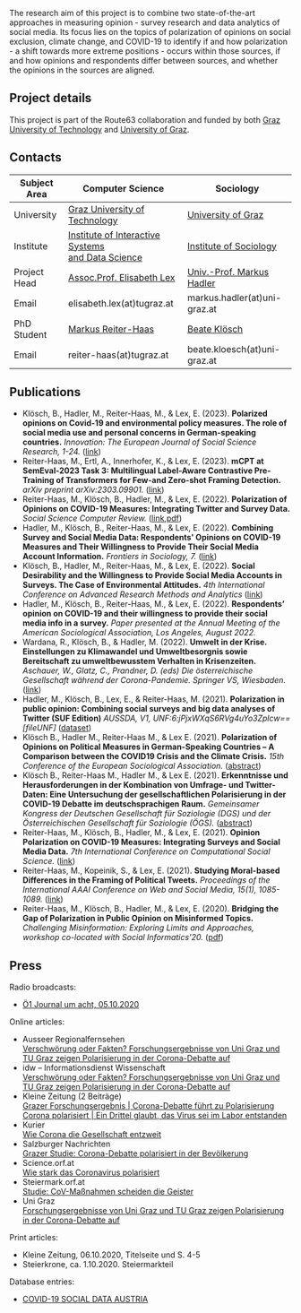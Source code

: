 The research aim of this project is to combine two state-of-the-art approaches in measuring opinion - survey research and data analytics of social media. 
Its focus lies on the topics of polarization of opinions on social exclusion, climate change, and COVID-19 to identify if and how polarization - a shift towards more extreme positions - occurs within those sources, if and how opinions and respondents differ between sources, and whether the opinions in the sources are aligned.

## Project details

This project is part of the Route63 collaboration and funded by both [Graz University of Technology](https://www.tugraz.at/fakultaeten/csbme/studies/route-63/) and [University of Graz](https://sowi.uni-graz.at/de/studium/bachelorstudium/route-63/).

## Contacts

| Subject Area | **Computer Science** | **Sociology**|
|--|--|--|
| University | [Graz University of Technology](https://www.tugraz.at/) | [University of Graz](https://www.uni-graz.at/) |
| Institute | [Institute of Interactive Systems <br /> and Data Science](https://www.tugraz.at/institutes/isds/) | [Institute of Sociology](https://soziologie.uni-graz.at/) |
| Project Head | [Assoc.Prof. Elisabeth Lex](https://elisabethlex.info/) | [Univ.-Prof. Markus Hadler](https://homepage.uni-graz.at/de/markus.hadler/) |
| Email | elisabeth.lex(at)tugraz.at | markus.hadler(at)uni-graz.at |
| PhD Student | [Markus Reiter-Haas](https://iseratho.github.io/) | [Beate Klösch](https://online.uni-graz.at/kfu_online/visitenkarte.show_vcard?pPersonenId=8C66685623849754&pPersonenGruppe=3) |
| Email | reiter-haas(at)tugraz.at | beate.kloesch(at)uni-graz.at |

## Publications

- Klösch, B., Hadler, M., Reiter-Haas, M., & Lex, E. (2023). **Polarized opinions on Covid-19 and environmental policy measures. The role of social media use and personal concerns in German-speaking countries.** *Innovation: The European Journal of Social Science Research, 1-24.* ([link](https://doi.org/10.1080/13511610.2023.2201877))
- Reiter-Haas, M., Ertl, A., Innerhofer, K., & Lex, E. (2023). **mCPT at SemEval-2023 Task 3: Multilingual Label-Aware Contrastive Pre-Training of Transformers for Few-and Zero-shot Framing Detection.** *arXiv preprint arXiv:2303.09901.* ([link](https://arxiv.org/abs/2303.09901))
- Reiter-Haas, M., Klösch, B., Hadler, M., & Lex, E. (2022). **Polarization of Opinions on COVID-19 Measures: Integrating Twitter and Survey Data.** *Social Science Computer Review.* ([link](https://doi.org/10.1177/08944393221087662),[pdf](publications/2022sscr_polarization.pdf))
- Hadler, M., Klösch, B., Reiter-Haas, M., & Lex, E. (2022). **Combining Survey and Social Media Data: Respondents' Opinions on COVID-19 Measures and Their Willingness to Provide Their Social Media Account Information.** *Frontiers in Sociology, 7.* ([link](https://www.frontiersin.org/articles/10.3389/fsoc.2022.885784/full))
- Klösch, B., Hadler, M., Reiter-Haas, M., & Lex, E. (2022). **Social Desirability and the Willingness to Provide Social Media Accounts in Surveys. The Case of Environmental Attitudes.** *4th International Conference on Advanced Research Methods and Analytics* ([link](http://ocs.editorial.upv.es/index.php/CARMA/CARMA2022/paper/view/15069))
- Hadler, M., Klösch, B., Reiter-Haas, M., & Lex, E. (2022). **Respondents’ opinion on COVID-19 and their willingness to provide their social media info in a survey.** *Paper presented at the Annual Meeting of the American Sociological Association, Los Angeles, August 2022.*
- Wardana, R., Klösch, B., & Hadler, M. (2022). **Umwelt in der Krise. Einstellungen zu Klimawandel und Umweltbesorgnis sowie Bereitschaft zu umweltbewusstem Verhalten in Krisenzeiten.** *Aschauer, W., Glatz, C., Prandner, D. (eds) Die österreichische Gesellschaft während der Corona-Pandemie. Springer VS, Wiesbaden.* ([link](https://doi.org/10.1007/978-3-658-34491-7_9))
- Hadler, M., Klösch, B., Lex, E., & Reiter-Haas, M. (2021). **Polarization in public opinion: Combining social surveys and big data analyses of Twitter (SUF Edition)** *AUSSDA, V1, UNF:6:jPjxWXqS6RVg4uYo3Zplcw== [fileUNF]* ([dataset](https://doi.org/10.11587/OVHKTR))
- Klösch B., Hadler M., Reiter-Haas M., & Lex E. (2021). **Polarization of Opinions on Political Measures in German-Speaking Countries – A Comparison between the COVID19 Crisis and the Climate Crisis.** *15th Conference of the European Sociological Association.* ([abstract](publications/2021esa_polarization.pdf))
- Klösch B., Reiter-Haas M., Hadler M., & Lex E. (2021). **Erkenntnisse und Herausforderungen in der Kombination von Umfrage- und Twitter-Daten: Eine Untersuchung der gesellschaftlichen Polarisierung in der COVID-19 Debatte im deutschsprachigen Raum.** *Gemeinsamer Kongress der Deutschen Gesellschaft für Soziologie (DGS) und der Österreichischen Gesellschaft für Soziologie (ÖGS).*  ([abstract](publications/2021oegs_dgs_erkenntnisse.pdf))
- Reiter-Haas, M., Klösch, B., Hadler, M., & Lex, E. (2021). **Opinion Polarization on COVID-19 Measures: Integrating Surveys and Social Media Data.** *7th International Conference on Computational Social Science.* ([link](https://login.easychair.org/publications/preprint/4vvZ))
- Reiter-Haas, M., Kopeinik, S., & Lex, E. (2021). **Studying Moral-based Differences in the Framing of Political Tweets.** *Proceedings of the International AAAI Conference on Web and Social Media, 15(1), 1085-1089.* ([link](https://ojs.aaai.org/index.php/ICWSM/article/view/18135))
- Reiter-Haas, M., Klösch, B., Hadler, M., & Lex, E. (2020). **Bridging the Gap of Polarization in Public Opinion on Misinformed Topics.** *Challenging Misinformation: Exploring Limits and Approaches, workshop co-located with Social Informatics'20.* ([pdf](publications/2020misinformation_bridging.pdf))

## Press

Radio broadcasts:
- [Ö1 Journal um acht, 05.10.2020](https://radiothek.orf.at/oe1/20201005/614616/1601878255000)

Online articles:
- Ausseer Regionalfernsehen  
[Verschwörung oder Fakten? Forschungsergebnisse von Uni Graz und TU Graz zeigen Polarisierung in der Corona-Debatte auf](https://www.arf.at/2020/09/21/verschwoerung-oder-fakten-forschungsergebnisse-von-uni-graz-und-tu-graz-zeigen-polarisierung-in-der-corona-debatte-auf/)
- idw – Informationsdienst Wissenschaft  
[Verschwörung oder Fakten? Forschungsergebnisse von Uni Graz und TU Graz zeigen Polarisierung in der Corona-Debatte auf](https://idw-online.de/de/news754454)
- Kleine Zeitung (2 Beiträge)  
[Grazer Forschungsergebnis | Corona-Debatte führt zu Polarisierung](https://www.kleinezeitung.at/steiermark/5870865/Grazer-Forschungsergebnis_CoronaDebatte-fuehrt-zu-Polarisierung)  
[Corona polarisiert | Ein Drittel glaubt, das Virus sei im Labor entstanden](https://www.kleinezeitung.at/oesterreich/5877626/Corona-polarisiert_Ein-Drittel-glaubt-das-Virus-sei-im-Labor)
- Kurier  
[Wie Corona die Gesellschaft entzweit](https://kurier.at/wissen/wissenschaft/umfrage-wie-corona-die-gesellschaft-entzweit/401043145)
- Salzburger Nachrichten  
[Grazer Studie: Corona-Debatte polarisiert in der Bevölkerung](https://www.sn.at/panorama/wissen/grazer-studie-corona-debatte-polarisiert-in-der-bevoelkerung-93825787)
- Science.orf.at  
[Wie stark das Coronavirus polarisiert](https://science.orf.at/stories/3202143/)
- Steiermark.orf.at  
[Studie: CoV-Maßnahmen scheiden die Geister](https://steiermark.orf.at/stories/3069930/)
- Uni Graz  
[Forschungsergebnisse von Uni Graz und TU Graz zeigen Polarisierung in der Corona-Debatte auf](https://news.uni-graz.at/de/detail/article/verschwoerung-1/)

Print articles:
- Kleine Zeitung, 06.10.2020, Titelseite und S. 4-5
- Steierkrone, ca. 1.10.2020. Steiermarkteil

Database entries:
- [COVID-19 SOCIAL DATA AUSTRIA](https://covid19studien.ihs.ac.at/covid19?searchTitle=polarisierung)
